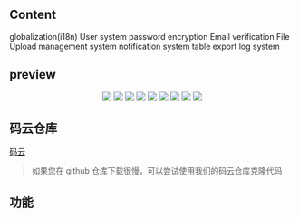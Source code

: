 
## Content

globalization(i18n)
User system
password encryption
Email verification
File Upload
management system
notification system
table export
log system

## preview


<p align="center">
<img src="https://gitee.com/duisburg/due_admission_web/raw/586f4707ea96f7ba3398f5bc495ab3f8cf223886/public/preview/due-homepage.png"/>
<img src="https://gitee.com/duisburg/due_admission_web/raw/586f4707ea96f7ba3398f5bc495ab3f8cf223886/public/preview/due-login.png"/>
<img src="https://gitee.com/duisburg/due_admission_web/raw/586f4707ea96f7ba3398f5bc495ab3f8cf223886/public/preview/due-basic-info.png"/>
<img src="https://gitee.com/duisburg/due_admission_web/raw/586f4707ea96f7ba3398f5bc495ab3f8cf223886/public/preview/due-adv-info.png"/>
<img src="https://gitee.com/duisburg/due_admission_web/raw/586f4707ea96f7ba3398f5bc495ab3f8cf223886/public/preview/due-files.png"/>
<img src="https://gitee.com/duisburg/due_admission_web/raw/586f4707ea96f7ba3398f5bc495ab3f8cf223886/public/preview/due-log.png"/>
<img src="https://gitee.com/duisburg/due_admission_web/raw/586f4707ea96f7ba3398f5bc495ab3f8cf223886/public/preview/due-admin-page.png"/>
<img src="https://gitee.com/duisburg/due_admission_web/raw/586f4707ea96f7ba3398f5bc495ab3f8cf223886/public/preview/due-info-export.png"/>
<img src="https://gitee.com/duisburg/due_admission_web/raw/586f4707ea96f7ba3398f5bc495ab3f8cf223886/public/preview/due-log.png"/>
</p>


## 码云仓库

[码云](https://gitee.com/fairyever/d2-admin)

> 如果您在 github 仓库下载很慢，可以尝试使用我们的码云仓库克隆代码

## 功能


